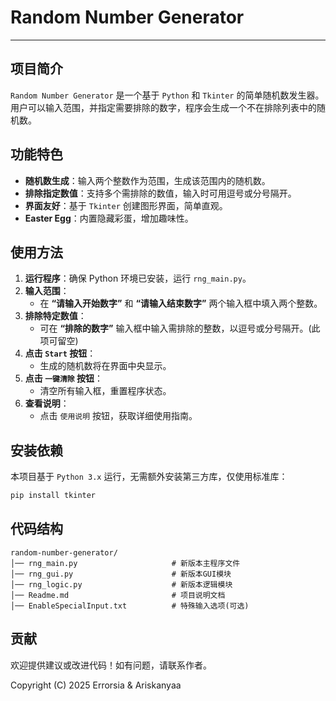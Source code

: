 # Random Number Generator

---

## 项目简介

`Random Number Generator` 是一个基于 `Python` 和 `Tkinter` 的简单随机数发生器。用户可以输入范围，并指定需要排除的数字，程序会生成一个不在排除列表中的随机数。

## 功能特色

- **随机数生成**：输入两个整数作为范围，生成该范围内的随机数。
- **排除指定数值**：支持多个需排除的数值，输入时可用逗号或分号隔开。
- **界面友好**：基于 `Tkinter` 创建图形界面，简单直观。
- **Easter Egg**：内置隐藏彩蛋，增加趣味性。

## 使用方法

1. **运行程序**：确保 Python 环境已安装，运行 `rng_main.py`。
2. **输入范围**：
   - 在 **“请输入开始数字”** 和 **“请输入结束数字”** 两个输入框中填入两个整数。
3. **排除特定数值**：
   - 可在 **“排除的数字”** 输入框中输入需排除的整数，以逗号或分号隔开。(此项可留空)
4. **点击 `Start` 按钮**：
   - 生成的随机数将在界面中央显示。
5. **点击 `一键清除` 按钮**：
   - 清空所有输入框，重置程序状态。
6. **查看说明**：
   - 点击 `使用说明` 按钮，获取详细使用指南。

## 安装依赖

本项目基于 `Python 3.x` 运行，无需额外安装第三方库，仅使用标准库：

```bash
pip install tkinter
```

## 代码结构

```
random-number-generator/
│── rng_main.py                     # 新版本主程序文件
│── rng_gui.py                      # 新版本GUI模块
│── rng_logic.py                    # 新版本逻辑模块
│── Readme.md                       # 项目说明文档
│── EnableSpecialInput.txt          # 特殊输入选项(可选)
```

## 贡献

欢迎提供建议或改进代码！如有问题，请联系作者。

Copyright (C) 2025 Errorsia & Ariskanyaa
